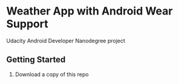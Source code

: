 # Weather App with Android Wear Support
Udacity Android Developer Nanodegree project
## Getting Started
1. Download a copy of this repo
